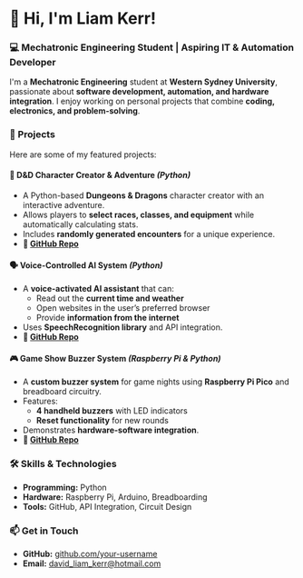 # 👋 Hi, I'm Liam Kerr!  

### 💻 Mechatronic Engineering Student | Aspiring IT & Automation Developer  

I'm a **Mechatronic Engineering** student at **Western Sydney University**, passionate about **software development, automation, and hardware integration**. I enjoy working on personal projects that combine **coding, electronics, and problem-solving**.  

### 🚀 Projects  
Here are some of my featured projects:  

#### 🏰 **D&D Character Creator & Adventure** *(Python)*  
- A Python-based **Dungeons & Dragons** character creator with an interactive adventure.  
- Allows players to **select races, classes, and equipment** while automatically calculating stats.  
- Includes **randomly generated encounters** for a unique experience.  
- **🔗 [GitHub Repo](https://github.com/your-repo-link-here)**  

#### 🗣️ **Voice-Controlled AI System** *(Python)*  
- A **voice-activated AI assistant** that can:  
  - Read out the **current time and weather**  
  - Open websites in the user’s preferred browser  
  - Provide **information from the internet**  
- Uses **SpeechRecognition library** and API integration.  
- **🔗 [GitHub Repo](https://github.com/your-repo-link-here)**  

#### 🎮 **Game Show Buzzer System** *(Raspberry Pi & Python)*  
- A **custom buzzer system** for game nights using **Raspberry Pi Pico** and breadboard circuitry.  
- Features:  
  - **4 handheld buzzers** with LED indicators  
  - **Reset functionality** for new rounds  
- Demonstrates **hardware-software integration**.  
- **🔗 [GitHub Repo](https://github.com/your-repo-link-here)**  

### 🛠️ Skills & Technologies  
- **Programming:** Python 
- **Hardware:** Raspberry Pi, Arduino, Breadboarding  
- **Tools:** GitHub, API Integration, Circuit Design  

### 📫 Get in Touch   
- **GitHub:** [github.com/your-username](https://github.com/your-username)  
- **Email:** david_liam_kerr@hotmail.com  
